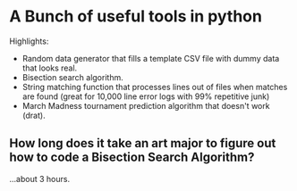 # A Bunch of useful tools in python

Highlights:
* Random data generator that fills a template CSV file with dummy data that looks real.
* Bisection search algorithm. 
* String matching function that processes lines out of files when matches are found (great for 10,000 line error logs with 99% repetitive junk)
* March Madness tournament prediction algorithm that doesn't work (drat).


## How long does it take an art major to figure out how to code a Bisection Search Algorithm?

...about 3 hours. 